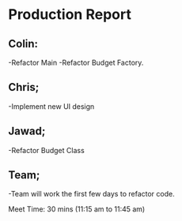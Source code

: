 Production Report
=================

Colin:
------

-Refactor Main -Refactor Budget Factory.

Chris;
------

-Implement new UI design

Jawad;
------

-Refactor Budget Class

Team;
-----

-Team will work the first few days to refactor code.

Meet Time: 30 mins (11:15 am to 11:45 am)
